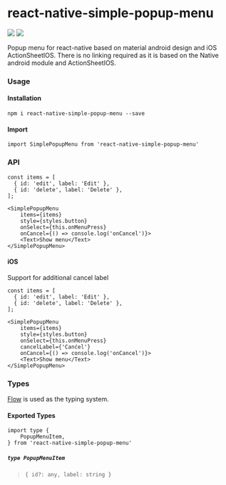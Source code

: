 # react-native-simple-popup-menu

![](https://imgur.com/n7PhZ9g)
![](https://imgur.com/af9UQ1D)

Popup menu for react-native based on material android design and iOS ActionSheetIOS. There is no linking required as it is based on the Native android module and ActionSheetIOS.

### Usage

#### Installation

    npm i react-native-simple-popup-menu --save

#### Import

    import SimplePopupMenu from 'react-native-simple-popup-menu'

### API

    const items = [
      { id: 'edit', label: 'Edit' },
      { id: 'delete', label: 'Delete' },
    ];

    <SimplePopupMenu
        items={items}
        style={styles.button}
        onSelect={this.onMenuPress}
        onCancel={() => console.log('onCancel')}>
        <Text>Show menu</Text>
    </SimplePopupMenu>

#### iOS

Support for additional cancel label

    const items = [
      { id: 'edit', label: 'Edit' },
      { id: 'delete', label: 'Delete' },
    ];

    <SimplePopupMenu
        items={items}
        style={styles.button}
        onSelect={this.onMenuPress}
        cancelLabel={'Canćel'}
        onCancel={() => console.log('onCancel')}>
        <Text>Show menu</Text>
    </SimplePopupMenu>


### Types

[Flow](http://flow.org/) is used as the typing system.

#### Exported Types

    import type {
        PopupMenuItem,
    } from 'react-native-simple-popup-menu'

##### `type PopupMenuItem`

>     { id?: any, label: string }
